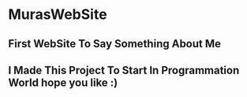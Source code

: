# MurasWebSite
First WebSite To Say Something About Me
---------------
I Made This Project To Start In Programmation World
hope you like :)
------------------------